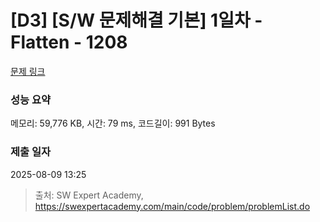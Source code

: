 # [D3] [S/W 문제해결 기본] 1일차 - Flatten - 1208 

[문제 링크](https://swexpertacademy.com/main/code/problem/problemDetail.do?contestProbId=AV139KOaABgCFAYh) 

### 성능 요약

메모리: 59,776 KB, 시간: 79 ms, 코드길이: 991 Bytes

### 제출 일자

2025-08-09 13:25



> 출처: SW Expert Academy, https://swexpertacademy.com/main/code/problem/problemList.do